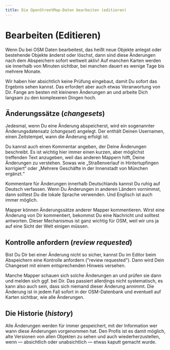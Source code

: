 ```yaml
---
title: Die OpenStreetMap-Daten bearbeiten (editieren)
---
```


# Bearbeiten (Editieren)

Wenn Du bei OSM Daten bearbeitest, das heißt neue Objekte anlegst oder
bestehende Objekte änderst oder löschst, dann sind diese Änderungen nach dem
Abspeichern sofort weltweit aktiv! Auf manchen Karten werden sie innerhalb von
Minuten sichtbar, bei manchen dauert es wenige Tage bis mehrere Monate.

Wir haben hier absichtlich keine Prüfung eingebaut, damit Du sofort das
Ergebnis sehen kannst. Das erfordert aber auch etwas Veranwortung von Dir.
Fange am besten mit kleineren Änderungen an und arbeite Dich langsam zu den
komplexeren Dingen hoch.

## Änderungssätze (*changesets*)

Jedesmal, wenn Du eine Änderung abspeicherst, wird ein sogenannter
Änderungsdatensatz (*changeset*) angelegt. Der enthält Deinen Usernamen,
einen Zeitstempel, wann die Änderung erfolgt ist.

Du kannst auch einen Kommentar angeben, der Deine Änderungen beschreibt. Es ist
wichtig hier immer einen kurzen, aber möglichst treffenden Text anzugeben, weil
das anderen Mappern hilft, Deine Änderungen zu verstehen. Sowas wie
„Straßenverlauf in Hintertupfingen korrigiert“ oder „Mehrere Geschäfte in der
Innenstadt von München ergänzt.“

Kommentare für Änderungen innerhalb Deutschlands kannst Du ruhig auf Deutsch
verfassen. Wenn Du Änderungen in anderen Ländern vornimmst, dann solltest Du
die lokale Sprache verwenden. Und Englisch ist auch immer möglich.

Mapper können Änderungssätze anderer Mapper kommentieren. Wirst eine Änderung
von Dir kommentiert, bekommst Du eine Nachricht und solltest antworten. Dieser
Mechanismus ist ganz wichtig für OSM, weil wir uns ja auf eine Sicht der Welt
einigen müssen.

## Kontrolle anfordern (*review requested*)

Bist Du Dir bei einer Änderung nicht so sicher, kannst Du im Editor beim
Abspeichern eine Kontrolle anfordern ("review requested"). Dann wird Dein
Changeset mit einem entsprechenden Hinweis versehen.

Manche Mapper schauen sich solche Änderungen an und prüfen sie dann und melden
sich ggf. bei Dir. Das passiert allerdings nicht systematisch, es kann also
auch sein, dass sich niemand dieser Änderung annimmt. Die Änderung ist in jedem
Fall sofort in der OSM-Datenbank und eventuell auf Karten sichtbar, wie alle
Änderungen.

## Die Historie (*history*)

Alle Änderungen werden für immer gespeichert, mit der Information wer wann
diese Änderungen vorgenommen hat. Den Profis ist es damit möglich, alte
Versionen von allen Objekten zu sehen und auch wiederherzustellen, wenn &mdash;
absichtlich oder unabsichtlich &mdash; etwas kaputt gemacht wurde.

